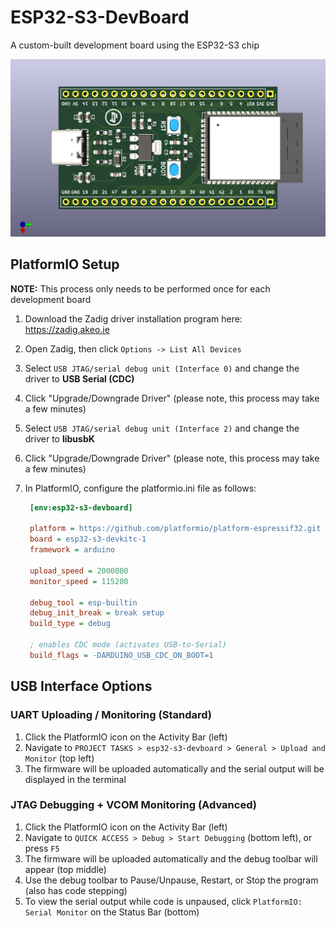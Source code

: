 # ESP32-S3-DevBoard

A custom-built development board using the ESP32-S3 chip

<img src="Media/ESP32-S3-DevBoard.png" alt="ESP32-S3 DevBoard" width="750"/>

## PlatformIO Setup

**NOTE:** This process only needs to be performed once for each development board

1. Download the Zadig driver installation program here: https://zadig.akeo.ie
2. Open Zadig, then click `Options -> List All Devices`
3. Select `USB JTAG/serial debug unit (Interface 0)` and change the driver to **USB Serial (CDC)**
4. Click "Upgrade/Downgrade Driver" (please note, this process may take a few minutes)
5. Select `USB JTAG/serial debug unit (Interface 2)` and change the driver to **libusbK**
6. Click "Upgrade/Downgrade Driver" (please note, this process may take a few minutes)
7. In PlatformIO, configure the platformio.ini file as follows:

   ```ini
    [env:esp32-s3-devboard]

    platform = https://github.com/platformio/platform-espressif32.git
    board = esp32-s3-devkitc-1
    framework = arduino

    upload_speed = 2000000
    monitor_speed = 115200

    debug_tool = esp-builtin
    debug_init_break = break setup
    build_type = debug

    ; enables CDC mode (activates USB-to-Serial)
    build_flags = -DARDUINO_USB_CDC_ON_BOOT=1
   ```

## USB Interface Options

### UART Uploading / Monitoring (Standard)

1. Click the PlatformIO icon on the Activity Bar (left)
2. Navigate to `PROJECT TASKS > esp32-s3-devboard > General > Upload and Monitor` (top left)
3. The firmware will be uploaded automatically and the serial output will be displayed in the terminal

### JTAG Debugging + VCOM Monitoring (Advanced)

1. Click the PlatformIO icon on the Activity Bar (left)
2. Navigate to `QUICK ACCESS > Debug > Start Debugging` (bottom left), or press `F5`
3. The firmware will be uploaded automatically and the debug toolbar will appear (top middle)
4. Use the debug toolbar to Pause/Unpause, Restart, or Stop the program (also has code stepping)
5. To view the serial output while code is unpaused, click `PlatformIO: Serial Monitor` on the Status Bar (bottom)
